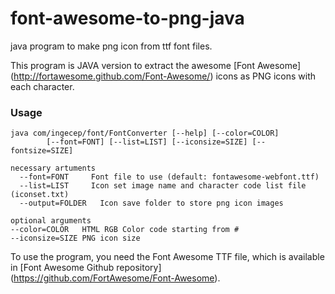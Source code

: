 font-awesome-to-png-java
========================

java program to make png icon from ttf font files.

This program is JAVA version to extract the awesome
[Font Awesome] (http://fortawesome.github.com/Font-Awesome/) icons as PNG icons with each character.

### Usage

    java com/ingecep/font/FontConverter [--help] [--color=COLOR]
    		[--font=FONT] [--list=LIST] [--iconsize=SIZE] [--fontsize=SIZE]
		
	necessary artuments
	  --font=FONT     Font file to use (default: fontawesome-webfont.ttf)
	  --list=LIST     Icon set image name and character code list file (iconset.txt)
	  --output=FOLDER	Icon save folder to store png icon images
	
	optional arguments
    --color=COLOR 	HTML RGB Color code starting from #
    --iconsize=SIZE	PNG icon size

To use the program, you need the Font Awesome TTF file, which is available in
[Font Awesome Github repository] (https://github.com/FortAwesome/Font-Awesome).

